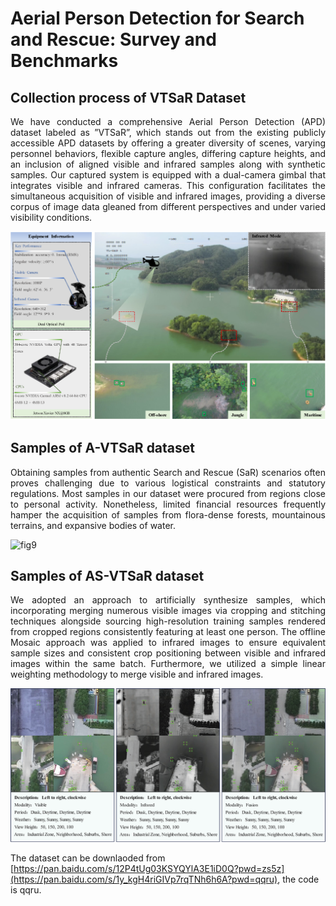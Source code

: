 # Aerial Person Detection for Search and Rescue: Survey and Benchmarks
## Collection process of VTSaR Dataset

<p align="justify">
We have conducted a comprehensive Aerial Person Detection (APD) dataset labeled as ”VTSaR”, which stands out from the existing publicly accessible APD datasets by offering a greater diversity of scenes, varying personnel behaviors, flexible capture angles, differing capture heights, and an inclusion of aligned visible and infrared samples along with synthetic samples. Our captured system is equipped with a dual-camera gimbal that integrates visible and infrared cameras. This configuration facilitates the simultaneous acquisition of visible and infrared images, providing a diverse corpus of image data gleaned from different perspectives and under varied visibility conditions.
</p>

![fig8](imgs/fig8.png)

## Samples of A-VTSaR dataset

<p align="justify">
Obtaining samples from authentic Search and Rescue (SaR) scenarios often proves challenging due to various logistical constraints and statutory regulations. Most samples in our dataset were procured from regions close to personal activity. Nonetheless, limited financial resources frequently hamper the acquisition of samples from flora-dense forests, mountainous terrains, and expansive bodies of water.
</p>

![fig9](imgs/fig9.png)

## Samples of AS-VTSaR dataset

<p align="justify">
We adopted an approach to artificially synthesize samples, which incorporating merging numerous visible images via cropping and stitching techniques alongside sourcing high-resolution training samples rendered from cropped regions consistently featuring at least one person. The offline Mosaic approach was applied to infrared images to ensure equivalent sample sizes and consistent crop positioning between visible and infrared images within the same batch. Furthermore, we utilized a simple linear weighting methodology to merge visible and infrared images.
</p>

![fig10](imgs/fig10.png)

The dataset can be downlaoded from [https://pan.baidu.com/s/12P4tUg03KSYQYlA3E1iD0Q?pwd=zs5z](https://pan.baidu.com/s/1y_kgH4riGIVp7rqTNh6h6A?pwd=qqru), the code is qqru.
